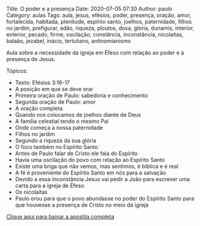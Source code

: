 Title: O poder e a presença
Date: 2020-07-05 07:30
Author: paulo
Category: aulas
Tags: aula, jesus, efésios, poder, presença, oração, amor, fortalecida, habitada, plenitude, espírito santo, joelhos, paternidade, filhos no jardim, prefigurar, adão, riqueza, ploutos, doxa, glória, dunamis, interior, exterior, pecado, firme, oscilação, constância, inconstância, nicolaítas, balaão, jezabel, inácio, tertuliano, antinomianismo

Aula sobre a necessidade da igreja em Éfeso com relação ao poder e à presença de Jesus.

Tópicos:

- Texto: Efésios 3:16-17
- A posição em que se deve orar
- Primeira oração de Paulo: sabedoria e conhecimento
- Segunda oração de Paulo: amor
- A oração completa
- Quando nos colocamos de joelhos diante de Deus
- A família celestial tendo o mesmo Pai
- Onde começa a nossa paternidade
- Filhos no jardim
- Segundo a riqueza da sua glória
- O foco também no Espírito Santo
- Antes de Paulo falar de Cristo ele fala do Espírito
- Havia uma oscilação do povo com relação ao Espírito Santo
- Existe uma briga que não vemos, mas sentimos, é bíblica e é real
- A fé é proveniente do Espírito Santo em nós para a salvação
- Devido a essa inconstância Jesus vai pedir a João para escrever uma carta para a igreja de Éfeso
- Os nicolaítas
- Paulo orou para que o povo abundasse no poder do Espírito Santo para que houvesse a presença de Cristo no meio da igreja


[Clique aqui para baixar a apostila completa](https://www.dropbox.com/s/vb6nmozkcb293c7/Aula%20EBD%20-%20O%20poder%20e%20a%20presen%C3%A7a%20-%2005_07_2020.pdf?dl=1)